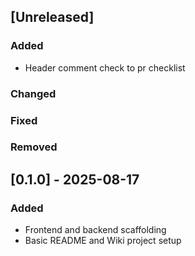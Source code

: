 ## [Unreleased]
### Added
- Header comment check to pr checklist
### Changed

### Fixed

### Removed

## [0.1.0] - 2025-08-17
### Added
- Frontend and backend scaffolding
- Basic README and Wiki project setup